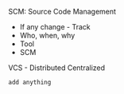 SCM:
Source Code Management
- If any change - Track
- Who, when, why 
- Tool
- SCM


VCS - 
    Distributed
    Centralized


    add anything